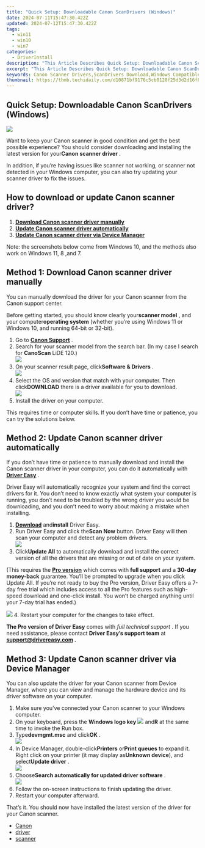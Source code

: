 ```yaml
---
title: "Quick Setup: Downloadable Canon ScanDrivers (Windows)"
date: 2024-07-11T15:47:30.422Z
updated: 2024-07-12T15:47:30.422Z
tags:
  - win11
  - win10
  - win7
categories:
  - DriverInstall
description: "This Article Describes Quick Setup: Downloadable Canon ScanDrivers (Windows)"
excerpt: "This Article Describes Quick Setup: Downloadable Canon ScanDrivers (Windows)"
keywords: Canon Scanner Drivers,ScanDrivers Download,Windows Compatible Canon Drivers,Easy Setup Canon Scanner Software,Downloadable Canon Drivers,Windows ScanDrivers Software,Canon Drivers for Windows PCs
thumbnail: https://thmb.techidaily.com/d10871bf9176c5cb0128f25d3d2d16f8b628e764cfef6c9d047807d2b22fa28f.jpg
---
```


## Quick Setup: Downloadable Canon ScanDrivers (Windows)

![](https://images.drivereasy.com/wp-content/uploads/2018/07/img_5b3f4cdae408c.jpg)

 Want to keep your Canon scanner in good condition and get the best possible experience? You should consider downloading and installing the latest version for your**Canon scanner driver** .

 In addition, if you’re having issues like scanner not working, or scanner not detected in your Windows computer, you can also try updating your scanner driver to fix the issues.

## How to download or update Canon scanner driver?

1. [**Download Canon scanner driver manually**](#Fix1)
2. [**Update Canon scanner driver automatically**](#Fix2)
3. [**Update Canon scanner driver via Device Manager**](#Fix3)

 Note: the screenshots below come from Windows 10, and the methods also work on Windows 11, 8 ,and 7.

## Method 1: Download Canon scanner driver manually

 You can manually download the driver for your Canon scanner from the Canon support center.

 Before getting started, you should know clearly your**scanner model** , and your computer**operating system** (whether you’re using Windows 11 or Windows 10, and running 64-bit or 32-bit).

1. Go to **[Canon Support](https://www.usa.canon.com/internet/portal/us/home/support?tab=drivers)**  .
2. Search for your scanner model from the search bar. (In my case I search for **CanoScan** LiDE 120.)  
![](https://www.drivereasy.com/wp-content/uploads/2023/12/canno-support-search.jpg)
3. On your scanner result page, click**Software & Drivers**  .  
![](https://www.drivereasy.com/wp-content/uploads/2023/12/canno-support-search-1.jpg)
4. Select the OS and version that match with your computer. Then click**DOWNLOAD** there is a driver available for you to download.  
![](https://www.drivereasy.com/wp-content/uploads/2023/12/canno-support-search-2.jpg)
5. Install the driver on your computer.

 This requires time or computer skills. If you don’t have time or patience, you can try the solutions below.

## Method 2: Update Canon scanner driver automatically

 If you don’t have time or patience to manually download and install the Canon scanner driver in your computer, you can do it automatically with **[Driver Easy](https://tools.techidaily.com/drivereasy/download/)**  .

 Driver Easy will automatically recognize your system and find the correct drivers for it. You don’t need to know exactly what system your computer is running, you don’t need to be troubled by the wrong driver you would be downloading, and you don’t need to worry about making a mistake when installing.

1. **[Download](https://tools.techidaily.com/drivereasy/download/)**  and**install** Driver Easy.
2. Run Driver Easy and click the**Scan Now** button. Driver Easy will then scan your computer and detect any problem drivers.  
![](https://www.drivereasy.com/wp-content/uploads/2020/10/6_0_scan-now.jpg)
3. Click**Update All** to automatically download and install the correct version of all the drivers that are missing or out of date on your system.  

 (This requires the **[Pro version](https://tools.techidaily.com/drivereasy/download/)**  which comes with **full support**  and a **30-day money-back**  guarantee. You’ll be prompted to upgrade when you click Update All. If you’re not ready to buy the Pro version, Driver Easy offers a 7-day free trial which includes access to all the Pro features such as high-speed download and one-click install. You won’t be charged anything until your 7-day trial has ended.)  

![](https://www.drivereasy.com/wp-content/uploads/2018/07/canon-scan.png)
4. Restart your computer for the changes to take effect.

**The Pro version of Driver Easy** comes with _full technical support_ . If you need assistance, please contact **Driver Easy’s support team** at **[support@drivereasy.com](mailto:support@drivereasy.com) .**

## Method 3: Update Canon scanner driver via Device Manager

 You can also update the driver for your Canon scanner from Device Manager, where you can view and manage the hardware device and its driver software on your computer.

1. Make sure you’ve connected your Canon scanner to your Windows computer.
2. On your keyboard, press the **Windows logo key ![](https://images.drivereasy.com/wp-content/uploads/2017/09/img_59b0b16974940.png)**  and**R** at the same time to invoke the Run box.
3. Type**devmgmt.msc** and click**OK** .  
![](https://www.drivereasy.com/wp-content/uploads/2023/10/win11-how-to-open-the-Device-Manager.jpg)
4. In Device Manager, double-click**Printers** or**Print queues** to expand it.  Right click on your printer (it may display as**Unknown device**), and select**Update driver** .  
![](https://www.drivereasy.com/wp-content/uploads/2018/06/img_5b17a789b323b.png)
5. Choose**Search automatically for updated driver software** .  
![](https://www.drivereasy.com/wp-content/uploads/2018/06/img_5b17a7a82a61c.jpg)
6. Follow the on-screen instructions to finish updating the driver.
7. Restart your computer afterward.

 That’s it. You should now have installed the latest version of the driver for your Canon scanner.

* [Canon](https://tools.techidaily.com/drivereasy/download/)
* [driver](https://tools.techidaily.com/drivereasy/download/)
* [scanner](https://store.drivereasy.com/order/cart.php?PRODS=4731822&QTY=1&AFFILIATE=108875)

<ins class="adsbygoogle"
     style="display:block"
     data-ad-format="autorelaxed"
     data-ad-client="ca-pub-7571918770474297"
     data-ad-slot="1223367746"></ins>



<ins class="adsbygoogle"
     style="display:block"
     data-ad-client="ca-pub-7571918770474297"
     data-ad-slot="8358498916"
     data-ad-format="auto"
     data-full-width-responsive="true"></ins>





